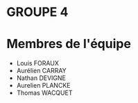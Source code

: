# GROUPE 4

# Membres de l'équipe
- Louis FORAUX
- Aurélien CARRAY
- Nathan DEVIGNE
- Aurelien PLANCKE
- Thomas WACQUET
